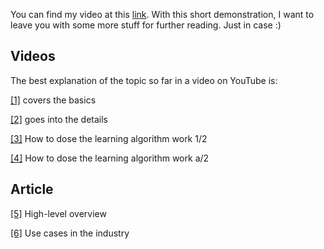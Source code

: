 You can find my video at this [link](https://youtu.be/uHCAanF6wJc). 
With this short demonstration, I want to leave you with some more stuff for further reading. Just in case :)

## Videos
The best explanation of the topic so far in a video on YouTube is:

[[1]](https://www.youtube.com/watch?v=aircAruvnKk) covers the basics

[[2]](https://www.youtube.com/watch?v=IHZwWFHWa-w&list=PLZHQObOWTQDNU6R1_67000Dx_ZCJB-3pi&index=2) goes into the details

[[3]](https://www.youtube.com/watch?v=Ilg3gGewQ5U&list=PLZHQObOWTQDNU6R1_67000Dx_ZCJB-3pi&index=3) How to dose the learning algorithm work 1/2

[[4]](https://www.youtube.com/watch?v=tIeHLnjs5U8&list=PLZHQObOWTQDNU6R1_67000Dx_ZCJB-3pi&index=4) How to dose the learning algorithm work a/2
## Article 
[[5]](https://dimensionless.in/artificial-intelligence-accelerate-the-power-with-neural-networks/) High-level overview

[[6]](https://medium.com/analytics-vidhya/neural-network-how-it-works-and-its-industry-use-cases-30455d3fce11) Use cases in the industry 
